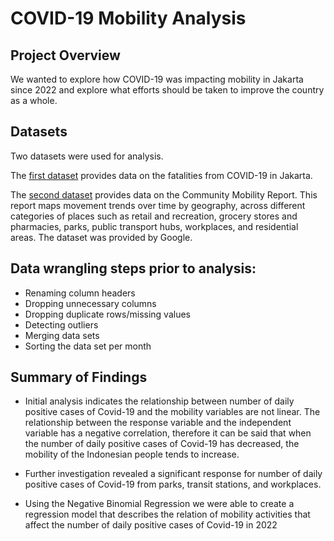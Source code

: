 # COVID-19 Mobility Analysis
## Project Overview
We wanted to explore how COVID-19 was impacting mobility in Jakarta since 2022 and explore what efforts should be taken to improve the country as a whole.

## Datasets
Two datasets were used for analysis.

The [first dataset](https://tiny.cc/Datacovidjakarta) provides data on the fatalities from COVID-19 in Jakarta.

The [second dataset](https://www.google.com/covid19/mobility/) provides data on the Community Mobility Report. This report maps movement trends over time by geography, across different categories of places such as retail and recreation, grocery stores and pharmacies, parks, public transport hubs, workplaces, and residential areas. The dataset was provided by Google.

## Data wrangling steps prior to analysis:
- Renaming column headers
- Dropping unnecessary columns
- Dropping duplicate rows/missing values
- Detecting outliers
- Merging data sets
- Sorting the data set per month

## Summary of Findings
- Initial analysis indicates the relationship between number of daily positive cases of Covid-19 and the mobility variables are not linear. The relationship between the response variable and the independent variable has a negative correlation, therefore it can be said that when the number of daily positive cases of Covid-19 has decreased, the mobility of the Indonesian people tends to increase.

- Further investigation revealed a significant response for number of daily positive cases of Covid-19 from parks, transit stations, and workplaces.

- Using the Negative Binomial Regression we were able to create a regression model that describes the relation of mobility activities that affect the number of daily positive cases of Covid-19 in 2022

